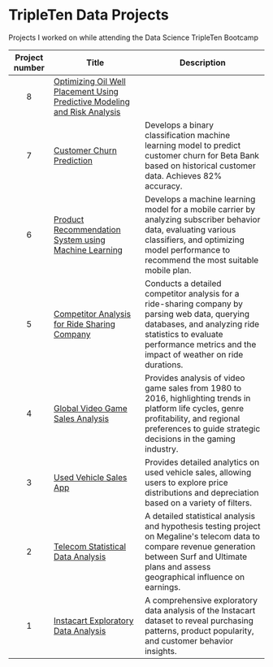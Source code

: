 # TripleTen Data Projects

Projects I worked on while attending the Data Science TripleTen Bootcamp

| Project number | Title | Description |
| :-------: | --------------------------- |----------- |
| 8 | [Optimizing Oil Well Placement Using Predictive Modeling and Risk Analysis]() | |
| 7 | [Customer Churn Prediction](https://github.com/IMMontoya/Predict_Customer_Churn/blob/main/README.md) | Develops a binary classification machine learning model to predict customer churn for Beta Bank based on historical customer data. Achieves 82% accuracy. |
| 6 | [Product Recommendation System using Machine Learning](https://github.com/IMMontoya/Mobile-Plan-Recommendation-System-using-Machine-Learning/blob/main/README.md) | Develops a machine learning model for a mobile carrier by analyzing subscriber behavior data, evaluating various classifiers, and optimizing model performance to recommend the most suitable mobile plan. |
| 5 | [Competitor Analysis for Ride Sharing Company](https://github.com/IMMontoya/competitor_analysis_for_ridesharing_company/blob/main/README.md) | Conducts a detailed competitor analysis for a ride-sharing company by parsing web data, querying databases, and analyzing ride statistics to evaluate performance metrics and the impact of weather on ride durations. |
| 4 | [Global Video Game Sales Analysis](https://github.com/IMMontoya/global_videogame_sales_analysis/blob/main/README.md) | Provides analysis of video game sales from 1980 to 2016, highlighting trends in platform life cycles, genre profitability, and regional preferences to guide strategic decisions in the gaming industry. |
| 3 | [Used Vehicle Sales App](https://github.com/IMMontoya/Used_Vehicle_Sales_Tool/blob/main/README.md) | Provides detailed analytics on used vehicle sales, allowing users to explore price distributions and depreciation based on a variety of filters.|
| 2 | [Telecom Statistical Data Analysis](Telecom_SDA/README.md)| A detailed statistical analysis and hypothesis testing project on Megaline's telecom data to compare revenue generation between Surf and Ultimate plans and assess geographical influence on earnings.|
| 1 | [Instacart Exploratory Data Analysis](Instacart_EDA/README.md)| A comprehensive exploratory data analysis of the Instacart dataset to reveal purchasing patterns, product popularity, and customer behavior insights.|

